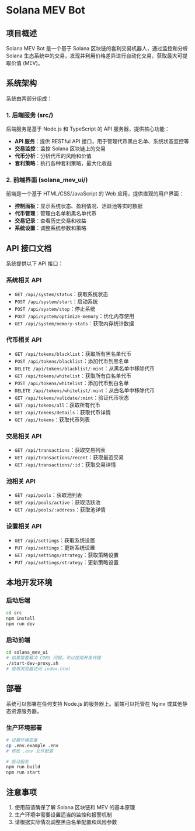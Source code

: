 # Solana MEV Bot

## 项目概述

Solana MEV Bot 是一个基于 Solana 区块链的套利交易机器人，通过监控和分析 Solana 生态系统中的交易，发现并利用价格差异进行自动化交易，获取最大可提取价值 (MEV)。

## 系统架构

系统由两部分组成：

### 1. 后端服务 (src/)

后端服务是基于 Node.js 和 TypeScript 的 API 服务器，提供核心功能：

- **API 服务**：提供 RESTful API 接口，用于管理代币黑白名单、系统状态监控等
- **交易监控**：监控 Solana 区块链上的交易
- **代币分析**：分析代币的风险和价值
- **套利策略**：执行各种套利策略，最大化收益

### 2. 前端界面 (solana_mev_ui/)

前端是一个基于 HTML/CSS/JavaScript 的 Web 应用，提供直观的用户界面：

- **控制面板**：显示系统状态、盈利情况、活跃池等实时数据
- **代币管理**：管理白名单和黑名单代币
- **交易记录**：查看历史交易和收益
- **系统设置**：调整系统参数和策略

## API 接口文档

系统提供以下 API 接口：

### 系统相关 API

- `GET /api/system/status`：获取系统状态
- `POST /api/system/start`：启动系统
- `POST /api/system/stop`：停止系统
- `POST /api/system/optimize-memory`：优化内存使用
- `GET /api/system/memory-stats`：获取内存统计数据

### 代币相关 API

- `GET /api/tokens/blacklist`：获取所有黑名单代币
- `POST /api/tokens/blacklist`：添加代币到黑名单
- `DELETE /api/tokens/blacklist/:mint`：从黑名单中移除代币
- `GET /api/tokens/whitelist`：获取所有白名单代币
- `POST /api/tokens/whitelist`：添加代币到白名单
- `DELETE /api/tokens/whitelist/:mint`：从白名单中移除代币
- `GET /api/tokens/validate/:mint`：验证代币状态
- `GET /api/tokens/all`：获取所有代币
- `GET /api/tokens/details`：获取代币详情
- `GET /api/tokens`：获取代币列表

### 交易相关 API

- `GET /api/transactions`：获取交易列表
- `GET /api/transactions/recent`：获取最近交易
- `GET /api/transactions/:id`：获取交易详情

### 池相关 API

- `GET /api/pools`：获取池列表
- `GET /api/pools/active`：获取活跃池
- `GET /api/pools/:address`：获取池详情

### 设置相关 API

- `GET /api/settings`：获取系统设置
- `PUT /api/settings`：更新系统设置
- `GET /api/settings/strategy`：获取策略设置
- `PUT /api/settings/strategy`：更新策略设置

## 本地开发环境

### 启动后端

```bash
cd src
npm install
npm run dev
```

### 启动前端

```bash
cd solana_mev_ui
# 如果需要解决 CORS 问题，可以使用开发代理
./start-dev-proxy.sh
# 使用浏览器访问 index.html
```

## 部署

系统可以部署在任何支持 Node.js 的服务器上。前端可以托管在 Nginx 或其他静态资源服务器。

### 生产环境部署

```bash
# 设置环境变量
cp .env.example .env
# 修改 .env 文件配置

# 启动服务
npm run build
npm run start
```

## 注意事项

1. 使用前请确保了解 Solana 区块链和 MEV 的基本原理
2. 生产环境中需要设置适当的监控和报警机制
3. 请根据实际情况调整黑白名单配置和风险参数 